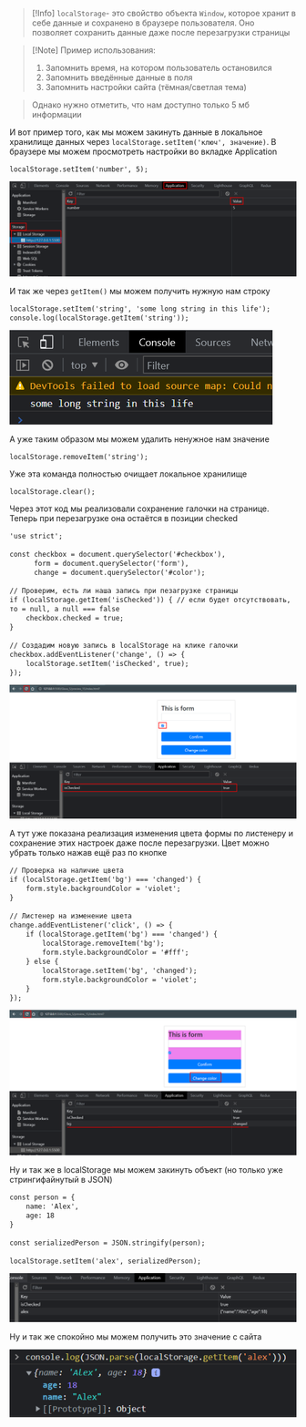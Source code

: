 
> [!Info] `localStorage`- это свойство объекта `Window`, которое хранит в себе данные и сохранено в браузере пользователя. Оно позволяет сохранить данные даже после перезагрузки страницы

>[!Note] Пример использования: 
> 1) Запомнить время, на котором пользователь остановился
> 2) Запомнить введённые данные в поля
> 3) Запомнить настройки сайта (тёмная/светлая тема)

> Однако нужно отметить, что нам доступно только 5 мб информации

И вот пример того, как мы можем закинуть данные в локальное хранилище данных через `localStorage.setItem('ключ', значение)`. В браузере мы можем просмотреть настройки во вкладке Application

```JS
localStorage.setItem('number', 5);
```
![](_png/Pasted%20image%2020220918141638.png)

И так же через `getItem()` мы можем получить нужную нам строку

```JS
localStorage.setItem('string', 'some long string in this life');
console.log(localStorage.getItem('string'));
```
![](_png/Pasted%20image%2020220918142153.png)

А уже таким образом мы можем удалить ненужное нам значение

```JS
localStorage.removeItem('string');
```

Уже эта команда полностью очищает локальное хранилище

```JS
localStorage.clear();
```

Через этот код мы реализовали сохранение галочки на странице. Теперь при перезагрузке она остаётся в позиции checked

```JS
'use strict';

const checkbox = document.querySelector('#checkbox'),
      form = document.querySelector('form'),
      change = document.querySelector('#color');
      
// Проверим, есть ли наша запись при пезагрузке страницы
if (localStorage.getItem('isChecked')) { // если будет отсутствовать, то = null, а null === false
    checkbox.checked = true;
}

// Создадим новую запись в localStorage на клике галочки
checkbox.addEventListener('change', () => {
    localStorage.setItem('isChecked', true);
});
```
![](_png/Pasted%20image%2020220918144626.png)

А тут уже показана реализация изменения цвета формы по листенеру и сохранение этих настроек даже после перезагрузки. Цвет можно убрать только нажав ещё раз по кнопке

```JS
// Проверка на наличие цвета
if (localStorage.getItem('bg') === 'changed') {
    form.style.backgroundColor = 'violet';
}

// Листенер на изменение цвета
change.addEventListener('click', () => {
    if (localStorage.getItem('bg') === 'changed') {
        localStorage.removeItem('bg');
        form.style.backgroundColor = '#fff';
    } else {
        localStorage.setItem('bg', 'changed');
        form.style.backgroundColor = 'violet';
    }
});
```
![](_png/Pasted%20image%2020220918145307.png)

Ну и так же в localStorage мы можем закинуть объект (но только уже стрингифайнутый в JSON)

```JS
const person = {
    name: 'Alex',
    age: 18
}

const serializedPerson = JSON.stringify(person);

localStorage.setItem('alex', serializedPerson);
```
![](_png/Pasted%20image%2020220918145806.png)

Ну и так же спокойно мы можем получить это значение с сайта

![](_png/Pasted%20image%2020220918150000.png)